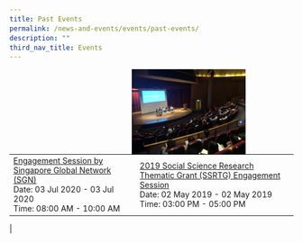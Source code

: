 ```yaml
---
title: Past Events
permalink: /news-and-events/events/past-events/
description: ""
third_nav_title: Events
---
```

<img src="/images/ssrtgengagementsession.jpg" style="width:40%;margin-right:85px;" align = "right">

<br clear="left"><br clear="left">

|  |  |
|---|---|
| [Engagement Session by Singapore Global Network (SGN)](/news-and-events/events/past-events/engagement-session-by-sg-global-network/)<br>Date: 03 Jul 2020 - 03 Jul 2020<br>Time: 08:00 AM - 10:00 AM | [2019 Social Science Research Thematic Grant (SSRTG) Engagement Session](/news-and-events/events/past-events/ssrtg-engagement-session/)<br>Date: 02 May 2019 - 02 May 2019<br>Time: 03:00 PM - 05:00 PM |
|